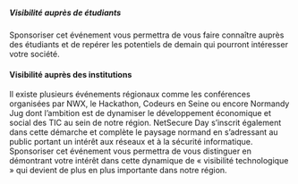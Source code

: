 ##### Visibilité auprès de étudiants 
Sponsoriser cet événement vous permettra de vous faire connaître auprès des étudiants et de repérer les
potentiels de demain qui pourront intéresser votre société.


#### Visibilité auprès des institutions
Il existe plusieurs événements régionaux comme les conférences organisées par NWX, le Hackathon, Codeurs
en Seine ou encore Normandy Jug dont l’ambition est de dynamiser le développement économique et social des
TIC au sein de notre région. NetSecure Day s’inscrit également dans cette démarche et complète le paysage
normand en s’adressant au public portant un intérêt aux réseaux et à la sécurité informatique.
Sponsoriser cet événement vous permettra de vous distinguer en démontrant votre intérêt dans cette
dynamique de « visibilité technologique » qui devient de plus en plus importante dans notre région.